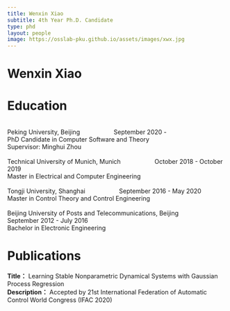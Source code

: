 ```yaml
---
title: Wenxin Xiao
subtitle: 4th Year Ph.D. Candidate 
type: phd
layout: people
image: https://osslab-pku.github.io/assets/images/xwx.jpg 
---
```


<h1>Wenxin Xiao</h1>

<h1> Education</h1>
<br/>Peking University, Beijing &emsp;&emsp;&emsp;&emsp;&emsp; September 2020 -  
<br/>PhD Candidate in Computer Software and Theory 
<br/>Supervisor: Minghui Zhou
<br/>
<br/>Technical University of Munich, Munich &emsp;&emsp;&emsp;&emsp;&emsp; October 2018 - October 2019
<br/>Master in Electrical and Computer Engineering
<br/>
<br/>Tongji University, Shanghai &emsp;&emsp;&emsp;&emsp;&emsp; September 2016 - May 2020
<br/>Master in Control Theory and Control Engineering
<br/>
<br/>Beijing University of Posts and Telecommunications, Beijing &emsp;&emsp;&emsp;&emsp;&emsp; September 2012 - July 2016
<br/>Bachelor in Electronic Engineering
<br/>

<h1>Publications</h1>

**Title：** Learning Stable Nonparametric Dynamical Systems with Gaussian Process Regression &emsp;&emsp;
<br/>
**Description：** Accepted by 21st International Federation of Automatic Control World Congress (IFAC 2020)

